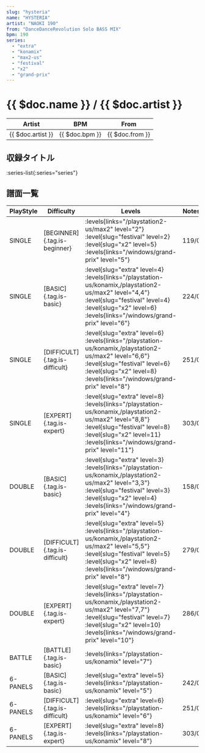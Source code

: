 ```yaml
---
slug: "hysteria"
name: "HYSTERIA"
artist: "NAOKI 190"
from: "DanceDanceRevolution Solo BASS MIX"
bpm: 190
series:
  - "extra"
  - "konamix"
  - "max2-us"
  - "festival"
  - "x2"
  - "grand-prix"
---
```


# {{ $doc.name }} / {{ $doc.artist }}

|Artist|BPM|From|
|------|---|----|
|{{ $doc.artist }}|{{ $doc.bpm }}|{{ $doc.from }}|

## 収録タイトル

:series-list{:series="series"}

## 譜面一覧

|PlayStyle|Difficulty|Levels|Notes|Movie|
|---------|----------|------|-----|-----|
|SINGLE|[BEGINNER]{.tag.is-beginner}| :levels{links="/playstation2-us/max2" level="2"} :level{slug="festival" level=2} :level{slug="x2" level=5}  :levels{links="/windows/grand-prix" level="5"}|119/0||
|SINGLE|[BASIC]{.tag.is-basic}|<div class="field is-grouped is-grouped-multiline"> :level{slug="extra" level=4} :levels{links="/playstation-us/konamix,/playstation2-us/max2" level="4,4"} :level{slug="festival" level=4} :level{slug="x2" level=6}  :levels{links="/windows/grand-prix" level="6"}</div>|224/0||
|SINGLE|[DIFFICULT]{.tag.is-difficult}|<div class="field is-grouped is-grouped-multiline"> :level{slug="extra" level=6} :levels{links="/playstation-us/konamix,/playstation2-us/max2" level="6,6"} :level{slug="festival" level=6} :level{slug="x2" level=8}  :levels{links="/windows/grand-prix" level="8"}</div>|251/0||
|SINGLE|[EXPERT]{.tag.is-expert}|<div class="field is-grouped is-grouped-multiline"> :level{slug="extra" level=8} :levels{links="/playstation-us/konamix,/playstation2-us/max2" level="8,8"} :level{slug="festival" level=8} :level{slug="x2" level=11}  :levels{links="/windows/grand-prix" level="11"}</div>|303/0||
|DOUBLE|[BASIC]{.tag.is-basic}|<div class="field is-grouped is-grouped-multiline"> :level{slug="extra" level=3} :levels{links="/playstation-us/konamix,/playstation2-us/max2" level="3,3"} :level{slug="festival" level=3} :level{slug="x2" level=4}  :levels{links="/windows/grand-prix" level="4"}</div>|158/0||
|DOUBLE|[DIFFICULT]{.tag.is-difficult}|<div class="field is-grouped is-grouped-multiline"> :level{slug="extra" level=5} :levels{links="/playstation-us/konamix,/playstation2-us/max2" level="5,5"} :level{slug="festival" level=5} :level{slug="x2" level=8}  :levels{links="/windows/grand-prix" level="8"}</div>|279/0||
|DOUBLE|[EXPERT]{.tag.is-expert}|<div class="field is-grouped is-grouped-multiline"> :level{slug="extra" level=7} :levels{links="/playstation-us/konamix,/playstation2-us/max2" level="7,7"} :level{slug="festival" level=7} :level{slug="x2" level=10}  :levels{links="/windows/grand-prix" level="10"}</div>|286/0||
|BATTLE|[BATTLE]{.tag.is-basic}| :levels{links="/playstation-us/konamix" level="7"}|||
|6-PANELS|[BASIC]{.tag.is-basic}|<div class="field is-grouped is-grouped-multiline"> :level{slug="extra" level=5} :levels{links="/playstation-us/konamix" level="5"}</div>|242/0||
|6-PANELS|[DIFFICULT]{.tag.is-difficult}|<div class="field is-grouped is-grouped-multiline"> :level{slug="extra" level=6} :levels{links="/playstation-us/konamix" level="6"}</div>|251/0||
|6-PANELS|[EXPERT]{.tag.is-expert}|<div class="field is-grouped is-grouped-multiline"> :level{slug="extra" level=8} :levels{links="/playstation-us/konamix" level="8"}</div>|303/0||
